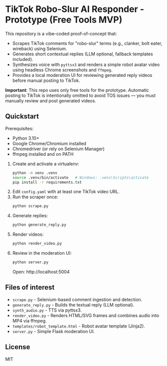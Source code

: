 # TikTok Robo-Slur AI Responder - Prototype (Free Tools MVP)

This repository is a vibe-coded proof-of-concept that:
- Scrapes TikTok comments for "robo-slur" terms (e.g., clanker, bolt eater, wireback) using Selenium.
- Generates short contextual replies (LLM optional, fallback templates included).
- Synthesizes voice with `pyttsx3` and renders a simple robot avatar video using headless Chrome screenshots and `ffmpeg`.
- Provides a local moderation UI for reviewing generated reply videos before manual posting to TikTok.

**Important**: This repo uses only free tools for the prototype. Automatic posting to TikTok is intentionally omitted to avoid TOS issues — you must manually review and post generated videos.

## Quickstart

Prerequisites:
- Python 3.10+
- Google Chrome/Chromium installed
- Chromedriver (or rely on Selenium Manager)
- ffmpeg installed and on PATH

1. Create and activate a virtualenv:
   ```bash
   python -m venv .venv
   source .venv/bin/activate   # Windows: .venv\Scripts\activate
   pip install -r requirements.txt
   ```
2. Edit `config.yaml` with at least one TikTok video URL.
3. Run the scraper once:
   ```bash
   python scrape.py
   ```
4. Generate replies:
   ```bash
   python generate_reply.py
   ```
5. Render videos:
   ```bash
   python render_video.py
   ```
6. Review in the moderation UI:
   ```bash
   python server.py
   ```
   Open: http://localhost:5004

## Files of interest
- `scrape.py` - Selenium-based comment ingestion and detection.
- `generate_reply.py` - Builds the textual reply (LLM optional).
- `synth_audio.py` - TTS via pyttsx3.
- `render_video.py` - Renders HTML/SVG frames and combines audio into MP4 via ffmpeg.
- `templates/robot_template.html` - Robot avatar template (Jinja2).
- `server.py` - Simple Flask moderation UI.

## License
MIT
